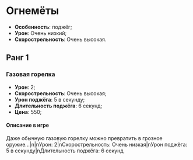 # Огнемёты

* **Особенность**: поджёг;
* **Урон**: Очень низкий;
* **Скорострельность**: Очень высокая.

## Ранг 1

### Газовая горелка

* **Урон**: 2;
* **Скорострельность**: Очень высокая;
* **Урон поджёга**: 5 в секунду;
* **Длительность поджёга**: 6 секунд;
* **Цена**: 550;

#### Описание в игре
Даже обычную газовую горелку можно превратить в грозное оружие...|n|nУрон: 2|nСкорострельность: Очень низкая|nУрон поджёга: 5 в секунду|nДлительность поджёга: 6 секунд